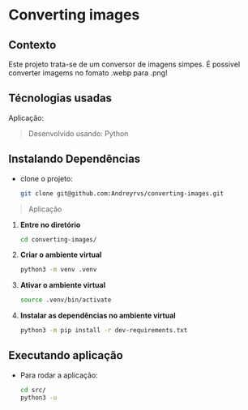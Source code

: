 # Converting images

## Contexto

Este projeto trata-se de um conversor de imagens simpes. É possivel converter imagems no fomato .webp para .png!

## Técnologias usadas

Aplicação:
> Desenvolvido usando: Python

## Instalando Dependências

* clone o projeto:

  ```bash
  git clone git@github.com:Andreyrvs/converting-images.git
  ```

> Aplicação

1. **Entre no diretório**

    ```bash
    cd converting-images/ 
    ```

2. **Criar o ambiente virtual**

    ```bash
    python3 -m venv .venv
    ```

3. **Ativar o ambiente virtual**

    ```bash
    source .venv/bin/activate
    ```

4. **Instalar as dependências no ambiente virtual**

    ```bash
    python3 -m pip install -r dev-requirements.txt
    ```

## Executando aplicação

* Para rodar a aplicação:

  ```bash
  cd src/
  python3 -u 
  ```
